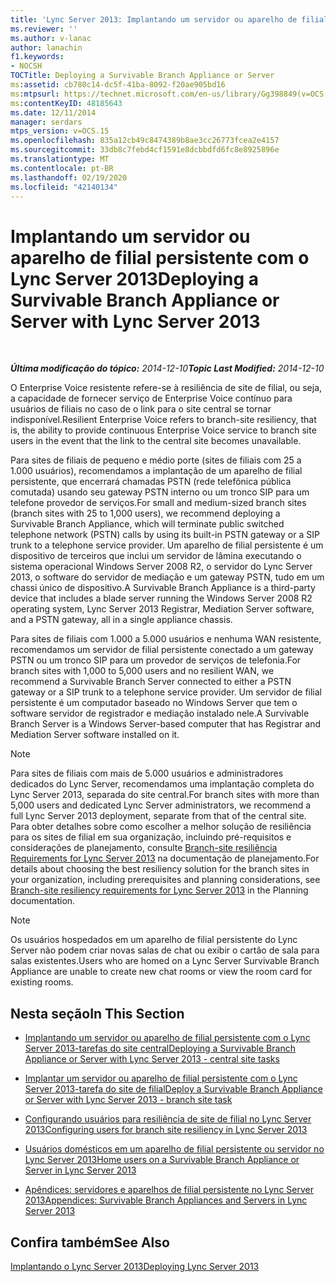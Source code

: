 ```yaml
---
title: 'Lync Server 2013: Implantando um servidor ou aparelho de filial persistente'
ms.reviewer: ''
ms.author: v-lanac
author: lanachin
f1.keywords:
- NOCSH
TOCTitle: Deploying a Survivable Branch Appliance or Server
ms:assetid: cb780c14-dc5f-41ba-8092-f20ae905bd16
ms:mtpsurl: https://technet.microsoft.com/en-us/library/Gg398849(v=OCS.15)
ms:contentKeyID: 48185643
ms.date: 12/11/2014
manager: serdars
mtps_version: v=OCS.15
ms.openlocfilehash: 835a12cb49c8474389b8ae3cc26773fcea2e4157
ms.sourcegitcommit: 33db8c7febd4cf1591e8dcbbdfd6fc8e8925896e
ms.translationtype: MT
ms.contentlocale: pt-BR
ms.lasthandoff: 02/19/2020
ms.locfileid: "42140134"
---
```

<div data-xmlns="http://www.w3.org/1999/xhtml">

<div class="topic" data-xmlns="http://www.w3.org/1999/xhtml" data-msxsl="urn:schemas-microsoft-com:xslt" data-cs="http://msdn.microsoft.com/">

<div data-asp="https://msdn2.microsoft.com/asp">

# <a name="deploying-a-survivable-branch-appliance-or-server-with-lync-server-2013"></a><span data-ttu-id="815ca-102">Implantando um servidor ou aparelho de filial persistente com o Lync Server 2013</span><span class="sxs-lookup"><span data-stu-id="815ca-102">Deploying a Survivable Branch Appliance or Server with Lync Server 2013</span></span>

</div>

<div id="mainSection">

<div id="mainBody">

<span> </span>

<span data-ttu-id="815ca-103">_**Última modificação do tópico:** 2014-12-10_</span><span class="sxs-lookup"><span data-stu-id="815ca-103">_**Topic Last Modified:** 2014-12-10_</span></span>

<span data-ttu-id="815ca-104">O Enterprise Voice resistente refere-se à resiliência de site de filial, ou seja, a capacidade de fornecer serviço de Enterprise Voice contínuo para usuários de filiais no caso de o link para o site central se tornar indisponível.</span><span class="sxs-lookup"><span data-stu-id="815ca-104">Resilient Enterprise Voice refers to branch-site resiliency, that is, the ability to provide continuous Enterprise Voice service to branch site users in the event that the link to the central site becomes unavailable.</span></span>

<span data-ttu-id="815ca-105">Para sites de filiais de pequeno e médio porte (sites de filiais com 25 a 1.000 usuários), recomendamos a implantação de um aparelho de filial persistente, que encerrará chamadas PSTN (rede telefônica pública comutada) usando seu gateway PSTN interno ou um tronco SIP para um telefone provedor de serviços.</span><span class="sxs-lookup"><span data-stu-id="815ca-105">For small and medium-sized branch sites (branch sites with 25 to 1,000 users), we recommend deploying a Survivable Branch Appliance, which will terminate public switched telephone network (PSTN) calls by using its built-in PSTN gateway or a SIP trunk to a telephone service provider.</span></span> <span data-ttu-id="815ca-106">Um aparelho de filial persistente é um dispositivo de terceiros que inclui um servidor de lâmina executando o sistema operacional Windows Server 2008 R2, o servidor do Lync Server 2013, o software do servidor de mediação e um gateway PSTN, tudo em um chassi único de dispositivo.</span><span class="sxs-lookup"><span data-stu-id="815ca-106">A Survivable Branch Appliance is a third-party device that includes a blade server running the Windows Server 2008 R2 operating system, Lync Server 2013 Registrar, Mediation Server software, and a PSTN gateway, all in a single appliance chassis.</span></span>

<span data-ttu-id="815ca-107">Para sites de filiais com 1.000 a 5.000 usuários e nenhuma WAN resistente, recomendamos um servidor de filial persistente conectado a um gateway PSTN ou um tronco SIP para um provedor de serviços de telefonia.</span><span class="sxs-lookup"><span data-stu-id="815ca-107">For branch sites with 1,000 to 5,000 users and no resilient WAN, we recommend a Survivable Branch Server connected to either a PSTN gateway or a SIP trunk to a telephone service provider.</span></span> <span data-ttu-id="815ca-108">Um servidor de filial persistente é um computador baseado no Windows Server que tem o software servidor de registrador e mediação instalado nele.</span><span class="sxs-lookup"><span data-stu-id="815ca-108">A Survivable Branch Server is a Windows Server-based computer that has Registrar and Mediation Server software installed on it.</span></span>

<div>


> [!NOTE]  
> <span data-ttu-id="815ca-109">Para sites de filiais com mais de 5.000 usuários e administradores dedicados do Lync Server, recomendamos uma implantação completa do Lync Server 2013, separada do site central.</span><span class="sxs-lookup"><span data-stu-id="815ca-109">For branch sites with more than 5,000 users and dedicated Lync Server administrators, we recommend a full Lync Server 2013 deployment, separate from that of the central site.</span></span><BR><span data-ttu-id="815ca-110">Para obter detalhes sobre como escolher a melhor solução de resiliência para os sites de filial em sua organização, incluindo pré-requisitos e considerações de planejamento, consulte <A href="lync-server-2013-branch-site-resiliency-requirements.md">Branch-site resiliência Requirements for Lync Server 2013</A> na documentação de planejamento.</span><span class="sxs-lookup"><span data-stu-id="815ca-110">For details about choosing the best resiliency solution for the branch sites in your organization, including prerequisites and planning considerations, see <A href="lync-server-2013-branch-site-resiliency-requirements.md">Branch-site resiliency requirements for Lync Server 2013</A> in the Planning documentation.</span></span>



</div>

<div>


> [!NOTE]  
> <span data-ttu-id="815ca-111">Os usuários hospedados em um aparelho de filial persistente do Lync Server não podem criar novas salas de chat ou exibir o cartão de sala para salas existentes.</span><span class="sxs-lookup"><span data-stu-id="815ca-111">Users who are homed on a Lync Server Survivable Branch Appliance are unable to create new chat rooms or view the room card for existing rooms.</span></span>



</div>

<div>

## <a name="in-this-section"></a><span data-ttu-id="815ca-112">Nesta seção</span><span class="sxs-lookup"><span data-stu-id="815ca-112">In This Section</span></span>

  - [<span data-ttu-id="815ca-113">Implantando um servidor ou aparelho de filial persistente com o Lync Server 2013-tarefas do site central</span><span class="sxs-lookup"><span data-stu-id="815ca-113">Deploying a Survivable Branch Appliance or Server with Lync Server 2013 - central site tasks</span></span>](lync-server-2013-deploying-a-survivable-branch-appliance-or-server-central-site-tasks.md)

  - [<span data-ttu-id="815ca-114">Implantar um servidor ou aparelho de filial persistente com o Lync Server 2013-tarefa do site de filial</span><span class="sxs-lookup"><span data-stu-id="815ca-114">Deploy a Survivable Branch Appliance or Server with Lync Server 2013 - branch site task</span></span>](lync-server-2013-deploy-a-survivable-branch-appliance-or-server-branch-site-task.md)

  - [<span data-ttu-id="815ca-115">Configurando usuários para resiliência de site de filial no Lync Server 2013</span><span class="sxs-lookup"><span data-stu-id="815ca-115">Configuring users for branch site resiliency in Lync Server 2013</span></span>](lync-server-2013-configuring-users-for-branch-site-resiliency.md)

  - [<span data-ttu-id="815ca-116">Usuários domésticos em um aparelho de filial persistente ou servidor no Lync Server 2013</span><span class="sxs-lookup"><span data-stu-id="815ca-116">Home users on a Survivable Branch Appliance or Server in Lync Server 2013</span></span>](lync-server-2013-home-users-on-a-survivable-branch-appliance-or-server.md)

  - [<span data-ttu-id="815ca-117">Apêndices: servidores e aparelhos de filial persistente no Lync Server 2013</span><span class="sxs-lookup"><span data-stu-id="815ca-117">Appendices: Survivable Branch Appliances and Servers in Lync Server 2013</span></span>](lync-server-2013-appendices-survivable-branch-appliances-and-servers.md)

</div>

<div>

## <a name="see-also"></a><span data-ttu-id="815ca-118">Confira também</span><span class="sxs-lookup"><span data-stu-id="815ca-118">See Also</span></span>


[<span data-ttu-id="815ca-119">Implantando o Lync Server 2013</span><span class="sxs-lookup"><span data-stu-id="815ca-119">Deploying Lync Server 2013</span></span>](lync-server-2013-deploying-lync-server.md)  
  

</div>

</div>

<span> </span>

</div>

</div>

</div>

